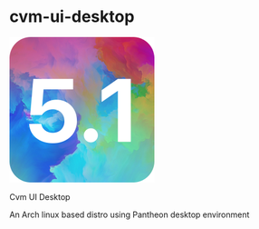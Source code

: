 # cvm-ui-desktop

![cvm-logo](assets/pixmaps/archlinux-logo.png)

Cvm UI Desktop

An Arch linux based distro using Pantheon desktop environment
